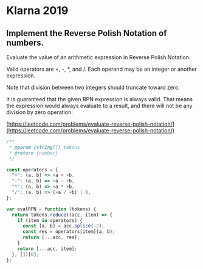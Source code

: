 # Klarna 2019

## Implement the Reverse Polish Notation of numbers.

Evaluate the value of an arithmetic expression in Reverse Polish Notation.

Valid operators are +, -, \*, and /. Each operand may be an integer or another expression.

Note that division between two integers should truncate toward zero.

It is guaranteed that the given RPN expression is always valid. That means the expression would always evaluate to a result, and there will not be any division by zero operation.

[https://leetcode.com/problems/evaluate-reverse-polish-notation/](https://leetcode.com/problems/evaluate-reverse-polish-notation/)

```js
/**
 * @param {string[]} tokens
 * @return {number}
 */

const operators = {
  "+": (a, b) => +a + +b,
  "-": (a, b) => +a - +b,
  "*": (a, b) => +a * +b,
  "/": (a, b) => (+a / +b) | 0,
};

var evalRPN = function (tokens) {
  return tokens.reduce((acc, item) => {
    if (item in operators) {
      const [a, b] = acc.splice(-2);
      const res = operators[item](a, b);
      return [...acc, res];
    }
    return [...acc, item];
  }, [])[0];
};
```
